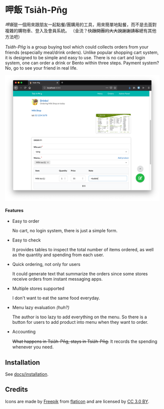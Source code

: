 # 呷飯 Tsia̍h-Pn̄g

*呷飯*是一個用來跟朋友一起點餐/團購用的工具，用來簡單地點餐，而不是去面對複雜的購物車、登入及會員系統。
（金流？<s>快跟開團的大大說謝謝請客</s>總有其他方法吧）

*Tsia̍h-Pn̄g* is a group buying tool which could collects orders from your friends (especially meal/drink orders).
Unlike popular shopping cart system, it is designed to be simple and easy to use. There is no cart and login system, one can order a drink or Bento within three steps.
Payment system? No, go to see your friend in real life.

![Quick ordering](docs/images/quick_ordering.png)


#### Features

+ Easy to order

  No cart, no login system, there is just a simple form.

+ Easy to check

  It provides tables to inspect the total number of items ordered, as well as the quantity and spending from each user.

+ Quick ordering, not only for users

  It could generate text that summarize the orders since some stores receive orders from instant messaging apps.

+ Multiple stores supported

  I don't want to eat the same food everyday.

+ Menu lazy evaluation *(huh?)*

  The author is too lazy to add everything on the menu.
  So there is a button for users to add product into menu when they want to order.

+ Accounting

  <s>What happens in Tsia̍h-Pn̄g, stays in Tsia̍h-Pn̄g.</s>
  It records the spending whenever you need.


## Installation

See [docs/installation](docs/Installation.md).


## Credits

Icons are made by [Freepik] from [flaticon] and are licensed by [CC 3.0 BY].

[Freepik]: https://www.freepik.com/
[flaticon]: https://www.flaticon.com/
[CC 3.0 BY]: http://creativecommons.org/licenses/by/3.0/
